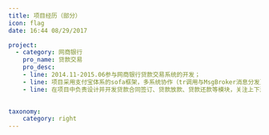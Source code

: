 ```yaml
---
title: 项目经历（部分）
icon: flag
date: 16:44 08/29/2017

project:
  - category: 网商银行
    pro_name: 贷款交易
    pro_desc: 
    - line: 2014.11-2015.06参与网商银行贷款交易系统的开发；
    - line: 项目采用支付宝体系的sofa框架，多系统协作（tr调用与MsgBroker消息分发）的分布式系统；数据库使用分布式数据库集群OceanBase，其上用中间件TDDL实现分库分表，数据库持久层是ibatis；
    - line: 在项目中负责设计并开发贷款合同签订、贷款放款、贷款还款等模块，关注上下游交互，使用幂等、锁表、任务调度来应对分布式开发过程中的请求重复、并发、服务抖动问题；
    

taxonomy:
    category: right
---
```

